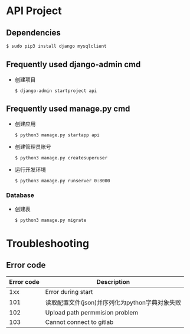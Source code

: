 # API Project

## Dependencies
```bash
$ sudo pip3 install django mysqlclient
```

## Frequently used django-admin cmd

* 创建项目
    ```text
    $ django-admin startproject api 
    ``` 
## Frequently used manage.py cmd
* 创建应用
    ```text
    $ python3 manage.py startapp api
    ```
* 创建管理员账号
    ```text
    $ python3 manage.py createsuperuser
    ```
* 运行开发环境
    ```text
    $ python3 manage.py runserver 0:8000
    ```
### Database
* 创建表
    ```text
    $ python3 manage.py migrate
    ```

# Troubleshooting  
## Error code
| Error code | Description |
| --- | --- |
| 1xx | Error during start |
| 101 | 读取配置文件(json)并序列化为python字典对象失败 |
| 102 | Upload path permmision problem |
| 103 | Cannot connect to gitlab |

